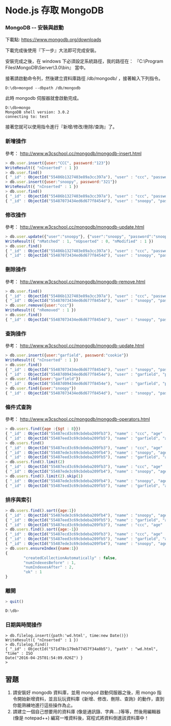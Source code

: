 # Node.js 存取 MongoDB

### MongoDB -- 安裝與啟動

下載點: <https://www.mongodb.org/downloads>

下載完成後使用『下一步』大法即可完成安裝。

安裝完成之後，在 windows 下必須設定系統路徑，我的路徑在： 『C:\Program Files\MongoDB\Server\3.0\bin』 當中。

接著請啟動命令列，然後建立資料庫路徑 /db/mongodb/ ，接著輸入下列指令。

```
D:\db>mongod --dbpath /db/mongodb
```

此時 mongodb 伺服器就會啟動完成。

```
D:\db>mongo
MongoDB shell version: 3.0.2
connecting to: test
```

接著您就可以使用指令進行『新增/修改/刪除/查詢』了。

### 新增操作

參考： <http://www.w3cschool.cc/mongodb/mongodb-insert.html>

```javascript
> db.user.insert({user:"CCC", password:"123"})
WriteResult({ "nInserted" : 1 })
> db.user.find()
{ "_id" : ObjectId("55486b1327403e89a3cc397a"), "user" : "ccc", "password" : "123" }
> db.user.insert({user:"snoopy", password:"321"})
WriteResult({ "nInserted" : 1 })
> db.user.find()
{ "_id" : ObjectId("55486b1327403e89a3cc397a"), "user" : "ccc", "password" : "123" }
{ "_id" : ObjectId("55487073434ed6d677f8454d"), "user" : "snoopy", "password" : "321" }
```

### 修改操作

參考： <http://www.w3cschool.cc/mongodb/mongodb-update.html>


```javascript
> db.user.update({"user":"snoopy"}, {"user":"snoopy", "password":"snoopy321"})
WriteResult({ "nMatched" : 1, "nUpserted" : 0, "nModified" : 1 })
> db.user.find()
{ "_id" : ObjectId("55486b1327403e89a3cc397a"), "user" : "ccc", "password" : "123" }
{ "_id" : ObjectId("55487073434ed6d677f8454d"), "user" : "snoopy", "password" : "snoopy321" }
```

### 刪除操作

參考： <http://www.w3cschool.cc/mongodb/mongodb-remove.html>


```javascript
> db.user.find()
{ "_id" : ObjectId("55486b1327403e89a3cc397a"), "user" : "ccc", "password" : "123" }
{ "_id" : ObjectId("55487073434ed6d677f8454d"), "user" : "snoopy", "password" : "snoopy321" }
> db.user.remove({user:"ccc"})
WriteResult({ "nRemoved" : 1 })
> db.user.find()
{ "_id" : ObjectId("55487073434ed6d677f8454d"), "user" : "snoopy", "password" : "snoopy321" }
```

### 查詢操作

參考： <http://www.w3cschool.cc/mongodb/mongodb-update.html>


```javascript
> db.user.insert({user:"garfield", password:"cookie"})
WriteResult({ "nInserted" : 1 })
> db.user.find()
{ "_id" : ObjectId("55487073434ed6d677f8454d"), "user" : "snoopy", "password" : "snoopy321" }
{ "_id" : ObjectId("55487d09434ed6d677f8454e"), "user" : "garfield", "password": "cookie" }
> db.user.find({user:"garfield"})
{ "_id" : ObjectId("55487d09434ed6d677f8454e"), "user" : "garfield", "password": "cookie" }
> db.user.find({user:"snoopy"})
{ "_id" : ObjectId("55487073434ed6d677f8454d"), "user" : "snoopy", "password" :"snoopy321" }
```

### 條件式查詢

參考： <http://www.w3cschool.cc/mongodb/mongodb-operators.html>

```javascript
> db.users.find({age :{$gt : 8}})
{ "_id" : ObjectId("55487ecd3c69cbdeba209fb3"), "name" : "ccc", "age" : 45, "password" : "321" }
{ "_id" : ObjectId("55487eed3c69cbdeba209fb5"), "name" : "garfield", "age" : 9,"password" : "garfield123" }
> db.users.find()
{ "_id" : ObjectId("55487ecd3c69cbdeba209fb3"), "name" : "ccc", "age" : 45, "password" : "321" }
{ "_id" : ObjectId("55487ede3c69cbdeba209fb4"), "name" : "snoopy", "age" : 5, "password" : "snoopy123" }
{ "_id" : ObjectId("55487eed3c69cbdeba209fb5"), "name" : "garfield", "age" : 9, "password" : "garfield123" }
> db.users.find().limit(2)
{ "_id" : ObjectId("55487ecd3c69cbdeba209fb3"), "name" : "ccc", "age" : 45, "password" : "321" }
{ "_id" : ObjectId("55487ede3c69cbdeba209fb4"), "name" : "snoopy", "age" : 5, "password" : "snoopy123" }
> db.users.find().limit(2).skip(1)
{ "_id" : ObjectId("55487ede3c69cbdeba209fb4"), "name" : "snoopy", "age" : 5, "password" : "snoopy123" }
{ "_id" : ObjectId("55487eed3c69cbdeba209fb5"), "name" : "garfield", "age" : 9,"password" : "garfield123" }
```

### 排序與索引

```javascript
> db.users.find().sort({age:1})
{ "_id" : ObjectId("55487ede3c69cbdeba209fb4"), "name" : "snoopy", "age" : 5, "password" : "snoopy123" }
{ "_id" : ObjectId("55487eed3c69cbdeba209fb5"), "name" : "garfield", "age" : 9,"password" : "garfield123" }
{ "_id" : ObjectId("55487ecd3c69cbdeba209fb3"), "name" : "ccc", "age" : 45, "password" : "321" }
> db.users.find().sort({age:-1})
{ "_id" : ObjectId("55487ecd3c69cbdeba209fb3"), "name" : "ccc", "age" : 45, "password" : "321" }
{ "_id" : ObjectId("55487eed3c69cbdeba209fb5"), "name" : "garfield", "age" : 9,"password" : "garfield123" }
{ "_id" : ObjectId("55487ede3c69cbdeba209fb4"), "name" : "snoopy", "age" : 5, "password" : "snoopy123" }
> db.users.ensureIndex({name:1})
{
        "createdCollectionAutomatically" : false,
        "numIndexesBefore" : 1,
        "numIndexesAfter" : 2,
        "ok" : 1
}
```

### 離開

```javascript
> quit()

D:\db>
```

### 日期與時間操作

```
> db.filelog.insert({path:'wd.html', time:new Date()})
WriteResult({ "nInserted" : 1 })
> db.filelog.find()
{ "_id" : ObjectId("571d78c179eb77457f34a8b5"), "path" : "wd.html", "time" : ISO
Date("2016-04-25T01:54:09.026Z") }
>

```

## 習題

1. 請安裝好 mongodb 資料庫，並用 mongod 啟動伺服器之後，用 mongo 指令開始新增資料，並且玩玩資料庫《新增、修改、刪除、查詢》的動作，直到你能熟練地進行這些操作為止。
2. 請建立一個自己想要用的資料庫 (像是通訊錄、字典....)等等，然後用編輯器(像是 notepad++) 編寫一堆資料後，寫程式將資料倒進該資料庫中！

